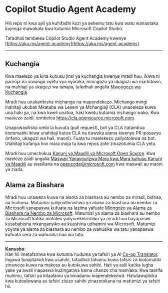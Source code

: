 <!--
CO_OP_TRANSLATOR_METADATA:
{
  "original_hash": "8bce990d8da924192fe923e852a19fbb",
  "translation_date": "2025-10-20T00:27:40+00:00",
  "source_file": "README.md",
  "language_code": "sw"
}
-->
# Copilot Studio Agent Academy

Hili repo ni kwa ajili ya kuhifadhi kozi ya sehemu tatu kwa watu wanaotaka kujenga mawakala kwa kutumia Microsoft Copilot Studio.

Tafadhali tembelea Copilot Studio Agent Academy kwenye [https://aka.ms/agent-academy](https://aka.ms/agent-academy).

---

## Kuchangia

Kwa maelezo ya kina kuhusu jinsi ya kuchangia kwenye mradi huu, ikiwa ni pamoja na viwango vyetu vya nyaraka, miongozo ya ukaguzi wa markdown, na mahitaji ya ukaguzi wa tahajia, tafadhali angalia [Mwongozo wa Kuchangia](CONTRIBUTING.md).

Mradi huu unakaribisha michango na mapendekezo. Michango mingi inahitaji ukubali Mkataba wa Leseni ya Mchangiaji (CLA) unaoeleza kuwa una haki ya, na kwa kweli unatoa, haki kwetu kutumia mchango wako. Kwa maelezo zaidi, tembelea <https://cla.opensource.microsoft.com>.

Unapowasilisha ombi la kuvuta (pull request), bot ya CLA itatambua kiotomatiki ikiwa unahitaji kutoa CLA na itaweka alama kwenye PR ipasavyo (mfano, ukaguzi wa hali, maoni). Fuata tu maelekezo yaliyotolewa na bot. Utahitaji kufanya hivi mara moja tu kwa repos zote zinazotumia CLA yetu.

Mradi huu umechukua [Kanuni ya Maadili ya Microsoft Open Source](https://opensource.microsoft.com/codeofconduct/). Kwa maelezo zaidi angalia [Maswali Yanayoulizwa Mara kwa Mara kuhusu Kanuni ya Maadili](https://opensource.microsoft.com/codeofconduct/faq/) au wasiliana na [opencode@microsoft.com](mailto:opencode@microsoft.com) kwa maswali au maoni ya ziada.

## Alama za Biashara

Mradi huu unaweza kuwa na alama za biashara au nembo za miradi, bidhaa, au huduma. Matumizi yaliyoidhinishwa ya alama za biashara au nembo za Microsoft yanapaswa kufuata na lazima yafuate [Miongozo ya Alama za Biashara na Nembo za Microsoft](https://www.microsoft.com/legal/intellectualproperty/trademarks/usage/general). Matumizi ya alama za biashara au nembo za Microsoft katika matoleo yaliyorekebishwa ya mradi huu hayapaswi kusababisha mkanganyiko au kuashiria udhamini wa Microsoft. Matumizi yoyote ya alama za biashara au nembo za wahusika wa tatu yanapaswa kufuata sera za wahusika hao wa tatu.

---

**Kanusho**:  
Hati hii imetafsiriwa kwa kutumia huduma ya tafsiri ya AI [Co-op Translator](https://github.com/Azure/co-op-translator). Ingawa tunajitahidi kwa usahihi, tafadhali fahamu kuwa tafsiri za kiotomatiki zinaweza kuwa na makosa au kutokuwa sahihi. Hati ya asili katika lugha yake ya awali inapaswa kuzingatiwa kama chanzo cha mamlaka. Kwa taarifa muhimu, tafsiri ya kitaalamu ya binadamu inapendekezwa. Hatutawajibika kwa kutoelewana au tafsiri zisizo sahihi zinazotokana na matumizi ya tafsiri hii.